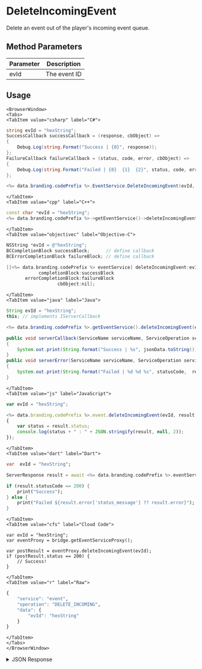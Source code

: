 # DeleteIncomingEvent

Delete an event out of the player's incoming event queue.

<PartialServop service_name="event" operation_name="DELETE_INCOMING" />

## Method Parameters
Parameter | Description
--------- | -----------
evId | The event ID

## Usage

```mdx-code-block
<BrowserWindow>
<Tabs>
<TabItem value="csharp" label="C#">
```

```csharp
string evId = "hexString";
SuccessCallback successCallback = (response, cbObject) =>
{
    Debug.Log(string.Format("Success | {0}", response));
};
FailureCallback failureCallback = (status, code, error, cbObject) =>
{
    Debug.Log(string.Format("Failed | {0}  {1}  {2}", status, code, error));
};

<%= data.branding.codePrefix %>.EventService.DeleteIncomingEvent(evId, successCallback, failureCallback);
```

```mdx-code-block
</TabItem>
<TabItem value="cpp" label="C++">
```

```cpp
const char *evId = "hexString";
<%= data.branding.codePrefix %>->getEventService()->deleteIncomingEvent(evId, this);
```

```mdx-code-block
</TabItem>
<TabItem value="objectivec" label="Objective-C">
```

```objectivec
NSString *evId = @"hexString";
BCCompletionBlock successBlock;      // define callback
BCErrorCompletionBlock failureBlock; // define callback

[[<%= data.branding.codePrefix %> eventService] deleteIncomingEvent:evId
            completionBlock:successBlock
       errorCompletionBlock:failureBlock
                   cbObject:nil];
```

```mdx-code-block
</TabItem>
<TabItem value="java" label="Java">
```

```java
String evId = "hexString";
this; // implements IServerCallback

<%= data.branding.codePrefix %>.getEventService().deleteIncomingEvent(evId, this);

public void serverCallback(ServiceName serviceName, ServiceOperation serviceOperation, JSONObject jsonData)
{
    System.out.print(String.format("Success | %s", jsonData.toString()));
}
public void serverError(ServiceName serviceName, ServiceOperation serviceOperation, int statusCode, int reasonCode, String jsonError)
{
    System.out.print(String.format("Failed | %d %d %s", statusCode,  reasonCode, jsonError.toString()));
}
```

```mdx-code-block
</TabItem>
<TabItem value="js" label="JavaScript">
```

```javascript
var evId = "hexString";

<%= data.branding.codePrefix %>.event.deleteIncomingEvent(evId, result =>
{
	var status = result.status;
	console.log(status + " : " + JSON.stringify(result, null, 2));
});
```

```mdx-code-block
</TabItem>
<TabItem value="dart" label="Dart">
```

```dart
var  evId = "hexString";

ServerResponse result = await <%= data.branding.codePrefix %>.eventService.deleteIncomingEvent(evId:evId);

if (result.statusCode == 200) {
    print("Success");
} else {
    print("Failed ${result.error['status_message'] ?? result.error}");
}
```

```mdx-code-block
</TabItem>
<TabItem value="cfs" label="Cloud Code">
```

```cfscript
var evId = "hexString";
var eventProxy = bridge.getEventServiceProxy();

var postResult = eventProxy.deleteIncomingEvent(evId);
if (postResult.status == 200) {
    // Success!
}
```

```mdx-code-block
</TabItem>
<TabItem value="r" label="Raw">
```

```r
{
	"service": "event",
	"operation": "DELETE_INCOMING",
	"data": {
		"evId": "hexString"
	}
}
```

```mdx-code-block
</TabItem>
</Tabs>
</BrowserWindow>
```

<details>
<summary>JSON Response</summary>

```json
{
    "status" : 200,
    "data" : null
}
```
</details>

